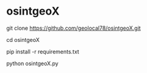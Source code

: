 # osintgeoX
git clone https://github.com/geolocal78/osintgeoX.git


cd osintgeoX

pip install -r requirements.txt



python osintgeoX.py
